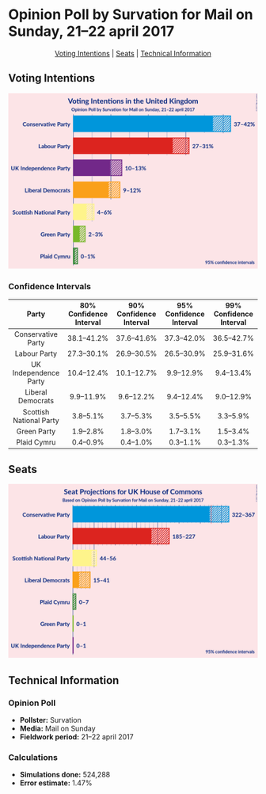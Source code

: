# Opinion Poll by Survation for Mail on Sunday, 21–22 april 2017

<p align="center"><a href="#voting-intentions">Voting Intentions</a> | <a href="#seats">Seats</a> | <a href="#technical-information">Technical Information</a></p>

## Voting Intentions

![Graph with voting intentions not yet produced](2017-04-22-Survation.png "Voting Intentions")

### Confidence Intervals

| Party | 80% Confidence Interval | 90% Confidence Interval | 95% Confidence Interval | 99% Confidence Interval |
|:-----:|:-----------------------:|:-----------------------:|:-----------------------:|:-----------------------:|
| Conservative Party | 38.1–41.2% |37.6–41.6% |37.3–42.0% |36.5–42.7% |
| Labour Party | 27.3–30.1% |26.9–30.5% |26.5–30.9% |25.9–31.6% |
| UK Independence Party | 10.4–12.4% |10.1–12.7% |9.9–12.9% |9.4–13.4% |
| Liberal Democrats | 9.9–11.9% |9.6–12.2% |9.4–12.4% |9.0–12.9% |
| Scottish National Party | 3.8–5.1% |3.7–5.3% |3.5–5.5% |3.3–5.9% |
| Green Party | 1.9–2.8% |1.8–3.0% |1.7–3.1% |1.5–3.4% |
| Plaid Cymru | 0.4–0.9% |0.4–1.0% |0.3–1.1% |0.3–1.3% |

## Seats

![Graph with seats not yet produced](2017-04-22-Survation-seats.png "Seats")

## Technical Information

### Opinion Poll

+ **Pollster:** Survation
+ **Media:** Mail on Sunday
+ **Fieldwork period:** 21–22 april 2017

### Calculations

+ **Simulations done:** 524,288
+ **Error estimate:** 1.47%

